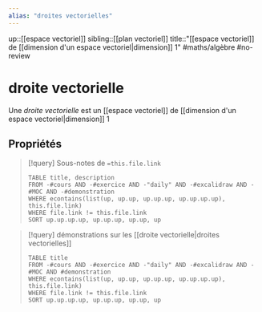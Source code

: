 ```yaml
---
alias: "droites vectorielles"
---
```

up::[[espace vectoriel]]
sibling::[[plan vectoriel]]
title::"[[espace vectoriel]] de [[dimension d'un espace vectoriel|dimension]] 1"
#maths/algèbre #no-review
# droite vectorielle
Une _droite vectorielle_ est un [[espace vectoriel]] de [[dimension d'un espace vectoriel|dimension]] 1


## Propriétés

> [!query] Sous-notes de `=this.file.link`
> ```dataview
> TABLE title, description
> FROM -#cours AND -#exercice AND -"daily" AND -#excalidraw AND -#MOC AND -#demonstration
> WHERE econtains(list(up, up.up, up.up.up, up.up.up.up), this.file.link)
> WHERE file.link != this.file.link
> SORT up.up.up.up, up.up.up, up.up, up
> ```


> [!query] démonstrations sur les [[droite vectorielle|droites vectorielles]]
> ```dataview
> TABLE title
> FROM -#cours AND -#exercice AND -"daily" AND -#excalidraw AND -#MOC AND #demonstration
> WHERE econtains(list(up, up.up, up.up.up, up.up.up.up), this.file.link)
> WHERE file.link != this.file.link
> SORT up.up.up.up, up.up.up, up.up, up
> ```

